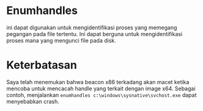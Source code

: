 # Enumhandles
ini dapat digunakan untuk mengidentifikasi proses yang memegang pegangan pada file tertentu. Ini dapat berguna untuk mengidentifikasi proses mana yang mengunci file pada disk.

# Keterbatasan
Saya telah menemukan bahwa beacon x86 terkadang akan macet ketika mencoba untuk mencacah handle yang terkait dengan image x64. Sebagai contoh, menjalankan `enumhandles c:\windows\sysnative\svchost.exe` dapat menyebabkan crash.
